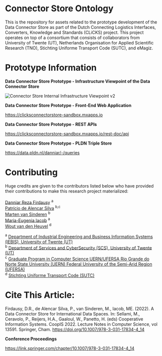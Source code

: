 # Connector Store Ontology

This is the repository for assets related to the prototype development of the Data Connector Store as part of the Dutch Connecting Logistics Interfaces, Converters, Knowledge and Standards (CLiCKS) project. This project operates on top of a consortium that consists of collaborators from University of Twente (UT), Netherlands Organisation for Applied Scientific Research (TNO), Stichting Uniforme Transport Code (SUTC), and eMagiz.

# Prototype Information

<b>Data Connector Store Prototype - Infrastructure Viewpoint of the Data Connector Store</b>

![Connector Store Internal Infrastructure Viewpoint v2](https://user-images.githubusercontent.com/30825334/175209018-375bec62-b789-4384-81c4-93be67495901.png)


<b>Data Connector Store Prototype - Front-End Web Application</b>

https://clicksconnectorstore-sandbox.mxapps.io

<b>Data Connector Store Prototype - REST APIs</b>

https://clicksconnectorstore-sandbox.mxapps.io/rest-doc/api

<b>Data Connector Store Prototype - PLDN Triple Store</b>

https://data.pldn.nl/danniar/-/queries

# Contributing

Huge credits are given to the contributors listed below who have provided their contributions to make this research project materialized: 
<br /> <br />
[Danniar Reza Firdausy](https://people.utwente.nl/d.r.firdausy) <sup>a</sup> <br />
[Patrício de Alencar Silva](https://people.utwente.nl/p.dealencarsilva) <sup>b,c</sup> <br />
[Marten van Sinderen](https://people.utwente.nl/m.j.vansinderen) <sup>b</sup> <br />
[Maria-Eugenia Iacob](https://people.utwente.nl/m.e.iacob) <sup>a</sup> <br /> 
[Wout van den Heuvel](https://www.linkedin.com/in/wout-van-den-heuvel-6264161/) <sup>d</sup> <br /> 

<sup>a</sup> [Department of Industrial Engineering and Business Information Systems (IEBIS), University of Twente (UT)](https://www.utwente.nl/en/bms/iebis/) <br />
<sup>b</sup> [Department of Services and CyberSecurity (SCS), University of Twente (UT)](https://www.utwente.nl/en/eemcs/scs/) <br /> 
<sup>c</sup> [Graduate Program in Computer Science UERN/UFERSA Rio Grande do Norte State University (UERN) Federal University of the Semi-Arid Region (UFERSA)](https://englishversion.ufersa.edu.br/computer-science-2/) <br />
<sup>d</sup> [Stichting Uniforme Transport Code (SUTC)](https://www.sutc.nl/en_US) <br />


# Cite This Article:

Firdausy, D.R., de Alencar Silva, P., van Sinderen, M., Iacob, ME. (2022). A Data Connector Store for International Data Spaces. In: Sellami, M., Ceravolo, P., Reijers, H.A., Gaaloul, W., Panetto, H. (eds) Cooperative Information Systems. CoopIS 2022. Lecture Notes in Computer Science, vol 13591. Springer, Cham. https://doi.org/10.1007/978-3-031-17834-4_14

<b>Conference Proceedings</b>

https://link.springer.com/chapter/10.1007/978-3-031-17834-4_14
